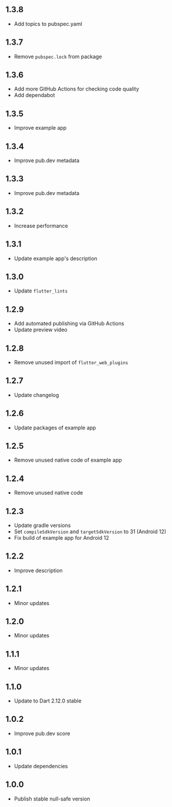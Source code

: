 ## 1.3.8

* Add topics to pubspec.yaml

## 1.3.7

* Remove `pubspec.lock` from package

## 1.3.6

* Add more GitHub Actions for checking code quality
* Add dependabot

## 1.3.5

* Improve example app

## 1.3.4

* Improve pub.dev metadata

## 1.3.3

* Improve pub.dev metadata

## 1.3.2

* Increase performance

## 1.3.1

* Update example app's description

## 1.3.0

* Update `flutter_lints`

## 1.2.9

* Add automated publishing via GitHub Actions
* Update preview video

## 1.2.8

* Remove unused import of `flutter_web_plugins`

## 1.2.7

* Update changelog

## 1.2.6

* Update packages of example app

## 1.2.5

* Remove unused native code of example app

## 1.2.4

* Remove unused native code

## 1.2.3

* Update gradle versions
* Set `compileSdkVersion` and `targetSdkVersion` to 31 (Android 12)
* Fix build of example app for Android 12

## 1.2.2

* Improve description

## 1.2.1

* Minor updates

## 1.2.0

* Minor updates

## 1.1.1

* Minor updates

## 1.1.0

* Update to Dart 2.12.0 stable

## 1.0.2

* Improve pub.dev score

## 1.0.1

* Update dependencies

## 1.0.0

* Publish stable null-safe version
